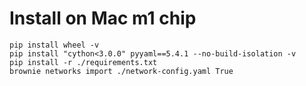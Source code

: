 # Install on Mac m1 chip

```
pip install wheel -v
pip install "cython<3.0.0" pyyaml==5.4.1 --no-build-isolation -v
pip install -r ./requirements.txt
brownie networks import ./network-config.yaml True
```
